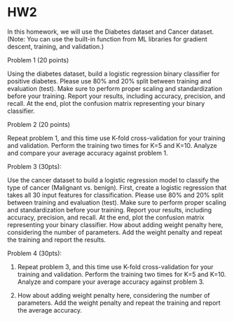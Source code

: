 # HW2
In this homework, we will use the Diabetes dataset and Cancer dataset. (Note: You can use the built-in function from ML libraries for gradient descent, training, and validation.)

 

Problem 1 (20 points)

Using the diabetes dataset, build a logistic regression binary classifier for positive diabetes. Please use 80% and 20% split between training and evaluation (test). Make sure to perform proper scaling and standardization before your training. Report your results, including accuracy, precision, and recall. At the end, plot the confusion matrix representing your binary classifier. 

 

Problem 2 (20 points)

Repeat problem 1, and this time use K-fold cross-validation for your training and validation. Perform the training two times for K=5 and K=10. Analyze and compare your average accuracy against problem 1.

 

Problem 3 (30pts):

Use the cancer dataset to build a logistic regression model to classify the type of cancer (Malignant vs. benign). First, create a logistic regression that takes all 30 input features for classification. Please use 80% and 20% split between training and evaluation (test). Make sure to perform proper scaling and standardization before your training. Report your results, including accuracy, precision, and recall. At the end, plot the confusion matrix representing your binary classifier. 
How about adding weight penalty here, considering the number of parameters. Add the weight penalty and repeat the training and report the results.
 

Problem 4 (30pts):

1. Repeat problem 3, and this time use K-fold cross-validation for your training and validation. Perform the training two times for K=5 and K=10. Analyze and compare your average accuracy against problem 3. 

2. How about adding weight penalty here, considering the number of parameters. Add the weight penalty and repeat the training and report the average accuracy.
